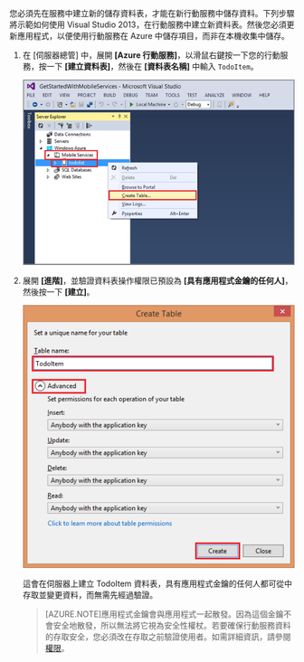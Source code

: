 

您必須先在服務中建立新的儲存資料表，才能在新行動服務中儲存資料。下列步驟將示範如何使用 Visual Studio 2013，在行動服務中建立新資料表。然後您必須更新應用程式，以便使用行動服務在 Azure 中儲存項目，而非在本機收集中儲存。


1. 在 [伺服器總管] 中，展開 **[Azure 行動服務]**，以滑鼠右鍵按一下您的行動服務，按一下 **[建立資料表]**，然後在 **[資料表名稱]** 中輸入  `TodoItem`。

	![create table in VS 2013](./media/mobile-services-create-new-table-vs2013/mobile-create-table-vs2013.png)

2. 展開 **[進階]**，並驗證資料表操作權限已預設為 **[具有應用程式金鑰的任何人]**，然後按一下 **[建立]**。 

	![create table in VS 2013 part 2](./media/mobile-services-create-new-table-vs2013/mobile-create-table-vs2013-2.png)

	這會在伺服器上建立 TodoItem 資料表，具有應用程式金鑰的任何人都可從中存取並變更資料，而無需先經過驗證。 

	>[AZURE.NOTE]應用程式金鑰會與應用程式一起散發。因為這個金鑰不會安全地散發，所以無法將它視為安全性權杖。若要確保行動服務資料的存取安全，您必須改在存取之前驗證使用者。如需詳細資訊，請參閱[權限](http://msdn.microsoft.com/library/windowsazure/jj193161.aspx)。



<!--HONumber=42-->
